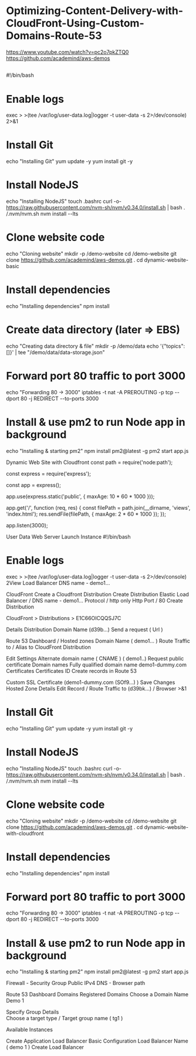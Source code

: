 # Optimizing-Content-Delivery-with-CloudFront-Using-Custom-Domains-Route-53

https://www.youtube.com/watch?v=pc2o7pkZTQ0
https://github.com/academind/aws-demos

##

##

##


#!/bin/bash
 
# Enable logs
exec > >(tee /var/log/user-data.log|logger -t user-data -s 2>/dev/console) 2>&1
 
# Install Git
echo "Installing Git"
yum update -y
yum install git -y
 
# Install NodeJS
echo "Installing NodeJS"
touch .bashrc
curl -o- https://raw.githubusercontent.com/nvm-sh/nvm/v0.34.0/install.sh | bash
. /.nvm/nvm.sh
nvm install --lts
 
# Clone website code
echo "Cloning website"
mkdir -p /demo-website
cd /demo-website
git clone https://github.com/academind/aws-demos.git .
cd dynamic-website-basic
 
# Install dependencies
echo "Installing dependencies"
npm install
 
# Create data directory (later => EBS)
echo "Creating data directory & file"
mkdir -p /demo/data
echo '{"topics": []}' | tee "/demo/data/data-storage.json"
 
# Forward port 80 traffic to port 3000
echo "Forwarding 80 -> 3000"
iptables -t nat -A PREROUTING -p tcp --dport 80 -j REDIRECT --to-ports 3000
 
# Install & use pm2 to run Node app in background
echo "Installing & starting pm2"
npm install pm2@latest -g
pm2 start app.js

Dynamic Web Site with Cloudfront
const path = require('node:path');
 
const express = require('express');
 
const app = express();
 
app.use(express.static('public', { maxAge: 10 * 60 * 1000 }));
 
app.get('/', function (req, res) {
  const filePath = path.join(__dirname, 'views', 'index.html');
  res.sendFile(filePath, { maxAge: 2 * 60 * 1000 });
});
 
app.listen(3000);
 

User Data
Web Server
Launch Instance 
#!/bin/bash
 
# Enable logs
exec > >(tee /var/log/user-data.log|logger -t user-data -s 2>/dev/console) 2View Load Balancer 
DNS name - demo1…

CloudFront 
Create a Cloudfront Distribution 
Create Distribution 
Elastic Load Balancer / DNS name - demo1… 
Protocol / http only 
Http Port / 80 
Create Distribution 

CloudFront > Distributions > E1C66OICQQSJ7C

Details 
Distribution Domain Name (d39b…) 
Send a request ( Url ) 

Route 53 Dashboard / Hosted zones
Domain Name ( demo1… ) 
Route Traffic to / Alias to CloudFront Distribution 

Edit Settings 
Alternate domain name ( CNAME ) ( demo1..)
Request public certificate 
Domain names
Fully qualified domain name 
demo1-dummy.com 
Certificates
Certificates ID 
Create records in Route 53 

Custom SSL  Certificate (demo1-dummy.com (SOf9…)  ) 
Save Changes 
Hosted Zone Details 
Edit Record / Route Traffic to (d39bk…) 
/ Browser >&1
 
# Install Git
echo "Installing Git"
yum update -y
yum install git -y
 
# Install NodeJS
echo "Installing NodeJS"
touch .bashrc
curl -o- https://raw.githubusercontent.com/nvm-sh/nvm/v0.34.0/install.sh | bash
. /.nvm/nvm.sh
nvm install --lts
 
# Clone website code
echo "Cloning website"
mkdir -p /demo-website
cd /demo-website
git clone https://github.com/academind/aws-demos.git .
cd dynamic-website-with-cloudfront
 
# Install dependencies
echo "Installing dependencies"
npm install
 
# Forward port 80 traffic to port 3000
echo "Forwarding 80 -> 3000"
iptables -t nat -A PREROUTING -p tcp --dport 80 -j REDIRECT --to-ports 3000
 
# Install & use pm2 to run Node app in background
echo "Installing & starting pm2"
npm install pm2@latest -g
pm2 start app.js


Firewall - Security Group 
Public IPv4 DNS - Browser path 

Route 53 Dashboard 
Domains 
Registered Domains 
Choose a Domain Name 
Demo 1 

Specify Group Details  
Choose a target type / Target group name ( tg1 ) 

Available Instances 

Create Application Load Balancer 
Basic Configuration 
Load Balancer Name  ( demo 1  ) 
Create Load Balancer 

